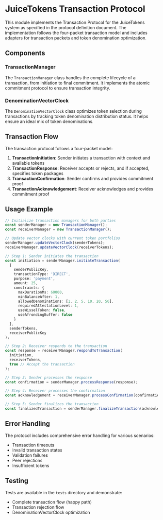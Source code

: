# JuiceTokens Transaction Protocol

This module implements the Transaction Protocol for the JuiceTokens system as specified in the protocol definition document. The implementation follows the four-packet transaction model and includes adapters for transaction packets and token denomination optimization.

## Components

### TransactionManager

The `TransactionManager` class handles the complete lifecycle of a transaction, from initiation to final commitment. It implements the atomic commitment protocol to ensure transaction integrity.

### DenominationVectorClock

The `DenominationVectorClock` class optimizes token selection during transactions by tracking token denomination distribution status. It helps ensure an ideal mix of token denominations.

## Transaction Flow

The transaction protocol follows a four-packet model:

1. **TransactionInitiation**: Sender initiates a transaction with context and available tokens
2. **TransactionResponse**: Receiver accepts or rejects, and if accepted, specifies token packages
3. **TransactionConfirmation**: Sender confirms and provides commitment proof
4. **TransactionAcknowledgement**: Receiver acknowledges and provides commitment proof

## Usage Example

```typescript
// Initialize transaction managers for both parties
const senderManager = new TransactionManager();
const receiverManager = new TransactionManager();

// Update vector clocks with current token portfolios
senderManager.updateVectorClock(senderTokens);
receiverManager.updateVectorClock(receiverTokens);

// Step 1: Sender initiates the transaction
const initiation = senderManager.initiateTransaction(
  {
    senderPublicKey,
    transactionType: 'DIRECT',
    purpose: 'payment',
    amount: 25,
    constraints: {
      maxDurationMs: 60000,
      minBalanceAfter: 1,
      allowedDenominations: [1, 2, 5, 10, 20, 50],
      requiredAttestationLevel: 1,
      useWisselToken: false,
      useAfrondingBuffer: false
    }
  },
  senderTokens,
  receiverPublicKey
);

// Step 2: Receiver responds to the transaction
const response = receiverManager.respondToTransaction(
  initiation,
  receiverTokens,
  true // Accept the transaction
);

// Step 3: Sender processes the response
const confirmation = senderManager.processResponse(response);

// Step 4: Receiver processes the confirmation
const acknowledgement = receiverManager.processConfirmation(confirmation);

// Step 5: Sender finalizes the transaction
const finalizedTransaction = senderManager.finalizeTransaction(acknowledgement);
```

## Error Handling

The protocol includes comprehensive error handling for various scenarios:

- Transaction timeouts
- Invalid transaction states
- Validation failures
- Peer rejections
- Insufficient tokens

## Testing

Tests are available in the `tests` directory and demonstrate:

- Complete transaction flow (happy path)
- Transaction rejection flow
- DenominationVectorClock optimization 